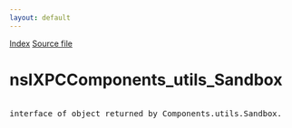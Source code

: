 ```yaml
---
layout: default
---
```

<div id='links'><a href="../index.html">Index</a>
<a href="http://dxr.mozilla.org/mozilla-central/source/js/xpconnect/idl/xpccomponents.idl">Source file</a>
</div>

# nsIXPCComponents_utils_Sandbox #
<pre>  
interface of object returned by Components.utils.Sandbox.  
  
</pre>
